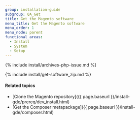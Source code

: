 ```yaml
---
group: installation-guide
subgroup: QA_Get
title: Get the Magento software
menu_title: Get the Magento software
menu_order: 1
menu_node: parent
functional_areas:
  - Install
  - System
  - Setup
---
```


{% include install/archives-php-issue.md %}

{% include install/get-software_zip.md %}

#### Related topics

-   [Clone the Magento repository]({{ page.baseurl }}/install-gde/prereq/dev_install.html)
-   [Get the Composer metapackage]({{ page.baseurl }}/install-gde/composer.html)
